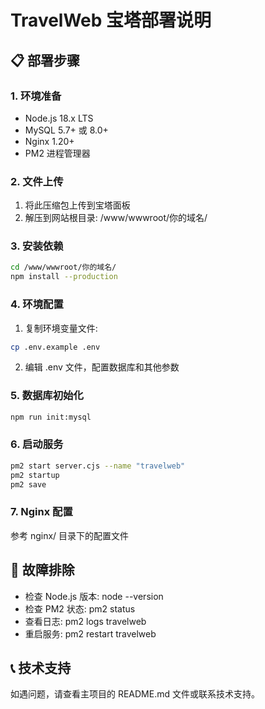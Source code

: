 # TravelWeb 宝塔部署说明

## 📋 部署步骤

### 1. 环境准备
- Node.js 18.x LTS
- MySQL 5.7+ 或 8.0+
- Nginx 1.20+
- PM2 进程管理器

### 2. 文件上传
1. 将此压缩包上传到宝塔面板
2. 解压到网站根目录: /www/wwwroot/你的域名/

### 3. 安装依赖
```bash
cd /www/wwwroot/你的域名/
npm install --production
```

### 4. 环境配置
1. 复制环境变量文件:
```bash
cp .env.example .env
```

2. 编辑 .env 文件，配置数据库和其他参数

### 5. 数据库初始化
```bash
npm run init:mysql
```

### 6. 启动服务
```bash
pm2 start server.cjs --name "travelweb"
pm2 startup
pm2 save
```

### 7. Nginx 配置
参考 nginx/ 目录下的配置文件

## 🔧 故障排除
- 检查 Node.js 版本: node --version
- 检查 PM2 状态: pm2 status
- 查看日志: pm2 logs travelweb
- 重启服务: pm2 restart travelweb

## 📞 技术支持
如遇问题，请查看主项目的 README.md 文件或联系技术支持。
